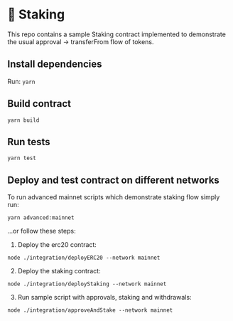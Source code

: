 # 🦀 Staking

This repo contains a sample Staking contract implemented to demonstrate the usual
approval -> transferFrom flow of tokens.

## Install dependencies

Run:
`yarn`

## Build contract

```
yarn build
```

## Run tests

```
yarn test
```

## Deploy and test contract on different networks

To run advanced mainnet scripts which demonstrate staking flow simply run:

```
yarn advanced:mainnet
```

...or follow these steps:

1. Deploy the erc20 contract:

```
node ./integration/deployERC20 --network mainnet
```

2. Deploy the staking contract:

```
node ./integration/deployStaking --network mainnet
```

3. Run sample script with approvals, staking and withdrawals:

```
node ./integration/approveAndStake --network mainnet
```
